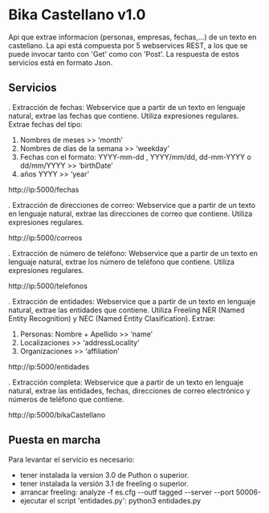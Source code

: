 Bika Castellano v1.0
========================

Api que extrae informacion (personas, empresas, fechas,...) de un texto en castellano.
La api está compuesta por 5 webservices REST, a los que se puede invocar tanto con 'Get' como con 'Post'. La respuesta de estos servicios está en formato Json. 


Servicios
---------

. Extracción de fechas: Webservice que a partir de un texto en lenguaje natural, extrae las fechas que contiene. Utiliza expresiones regulares. Extrae fechas del tipo:
1) Nombres de meses >> ‘month’
2) Nombres de días de la semana >> ‘weekday’
3) Fechas con el formato: YYYY-mm-dd , YYYY/mm/dd, dd-mm-YYYY  o  dd/mm/YYYY >> ‘birthDate’
4) años YYYY >> ‘year’

http://ip:5000/fechas


. Extracción de direcciones de correo: Webservice que a partir de un texto en lenguaje natural, extrae las direcciones de correo que contiene. Utiliza expresiones regulares.

http://ip:5000/correos


. Extracción de número de teléfono: Webservice que a partir de un texto en lenguaje natural, extrae los número de teléfono que contiene. Utiliza expresiones regulares.

http://ip:5000/telefonos

. Extracción de entidades: Webservice que a partir de un texto en lenguaje natural, extrae las entidades que contiene. Utiliza Freeling NER (Named Entity Recognition) y NEC (Named Entity Clasification). Extrae:
1) Personas: Nombre + Apellido >> ‘name’
2) Localizaciones >> ‘addressLocality’
3) Organizaciones  >> ‘affiliation’

http://ip:5000/entidades


. Extracción completa: Webservice que a  partir de un texto en lenguaje natural,  extrae las entidades, fechas, direcciones de correo electrónico y números de teléfono que contiene.

http://ip:5000/bikaCastellano


Puesta en marcha
----------------
Para levantar el servicio es necesario:
- tener instalada la version 3.0 de Puthon o superior.
- tener instalada la versión 3.1 de freeling o superior.
- arrancar freeling: analyze -f es.cfg --outf tagged --server --port 50006-
- ejecutar el script 'entidades.py': python3 entidades.py

